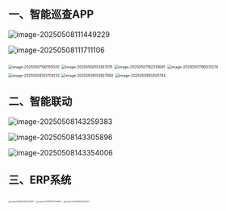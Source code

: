 ## 一、智能巡查APP

![image-20250508111449229](./assets/image-20250508111449229.png)

![image-20250508111711106](./assets/image-20250508111711106.png)

<img src="./assets/image-20250507190155020.png" alt="image-20250507190155020" style="zoom:50%;" />

<img src="./assets/image-20250508103457015.png" alt="image-20250508103457015" style="zoom:50%;" />

<img src="./assets/image-20250507182310645.png" alt="image-20250507182310645" style="zoom: 50%;" />

<img src="./assets/image-20250507190031274.png" alt="image-20250507190031274" style="zoom:50%;" />

<img src="./assets/image-20250508103704132.png" alt="image-20250508103704132" style="zoom:50%;" />

<img src="./assets/image-20250508103927982.png" alt="image-20250508103927982" style="zoom:50%;" />

<img src="./assets/image-20250508104141744.png" alt="image-20250508104141744" style="zoom:50%;" />

## 二、智能联动

![image-20250508143259383](./assets/image-20250508143259383.png)

![image-20250508143305896](./assets/image-20250508143305896.png)

![image-20250508143354006](./assets/image-20250508143354006.png)

## 三、ERP系统

<img src="./assets/image-20250508113334953.png" alt="image-20250508113334953" style="zoom:25%;" />

<img src="./assets/image-20250508113345601.png" alt="image-20250508113345601" style="zoom:25%;" />

<img src="./assets/image-20250508113408430.png" alt="image-20250508113408430" style="zoom:25%;" />



